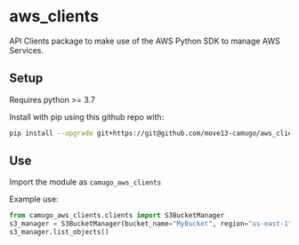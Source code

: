 # aws_clients

API Clients package to make use of the AWS Python SDK to manage AWS Services.

## Setup

Requires python >= 3.7

Install with pip using this github repo with:

```sh
pip install --upgrade git+https://git@github.com/move13-camugo/aws_clients.git
```

## Use

Import the module as `camugo_aws_clients`

Example use:

```python
from camugo_aws_clients.clients import S3BucketManager
s3_manager = S3BucketManager(bucket_name="MyBucket", region="us-east-1")
s3_manager.list_objects()
```
